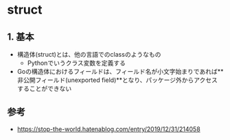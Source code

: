 # struct

## 1. 基本
- 構造体(struct)とは、他の言語でのclassのようなもの
  - Pythonでいうクラス変数を定義する
- Goの構造体におけるフィールドは、フィールド名が小文字始まりであれば**非公開フィールド(unexported field)**となり、パッケージ外からアクセスすることができない


## 参考
- https://stop-the-world.hatenablog.com/entry/2019/12/31/214058
